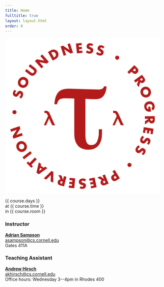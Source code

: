 ```yaml
---
title: Home
fulltitle: true
layout: layout.html
order: 0
---
```

<img class="logo" src="img/logo.png"
    alt="PROGRESS • PRESERVATION • SOUNDNESS">

{{ course.days }}  
at {{ course.time }}  
in {{ course.room }}

### Instructor

[**Adrian Sampson**][adrian]  
<asampson@cs.cornell.edu>  
Gates 411A

### Teaching Assistant

[**Andrew Hirsch**][andrew]  
<akhirsch@cs.cornell.edu>  
Office hours: Wednesday 3--4pm in Rhodes 400

[adrian]: http://www.cs.cornell.edu/~asampson/
[andrew]: http://www.cs.cornell.edu/~akhirsch/
